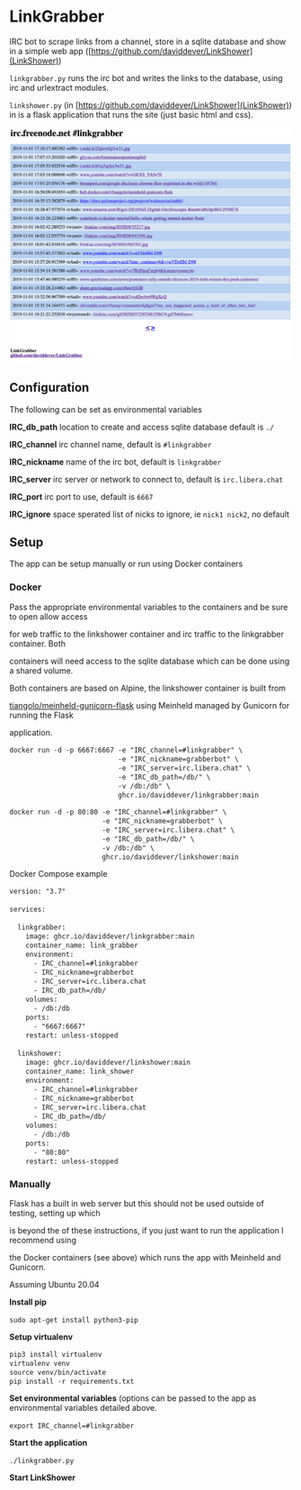 # LinkGrabber

IRC bot to scrape links from a channel, store in a sqlite database and show in a simple web app ([https://github.com/daviddever/LinkShower](LinkShower))

`linkgrabber.py` runs the irc bot and writes the links to the database, using irc and urlextract modules.

`linkshower.py` (in [https://github.com/daviddever/LinkShower](LinkShower)) in is a flask application that runs the site (just basic html and css).

![alt text](https://raw.githubusercontent.com/daviddever/LinkGrabber/master/sampleimage.png "Sample Image")

## Configuration

The following can be set as environmental variables

**IRC_db_path** location to create and access sqlite database default is `./`

**IRC_channel** irc channel name, default is `#linkgrabber`

**IRC_nickname** name of the irc bot, default is `linkgrabber`

**IRC_server** irc server or network to connect to, default is `irc.libera.chat`

**IRC_port** irc port to use, default is `6667`

**IRC_ignore** space sperated list of nicks to ignore, ie `nick1 nick2`, no default

## Setup

The app can be setup manually or run using Docker containers

### Docker

Pass the appropriate environmental variables to the containers and be sure to open allow access

for web traffic to the linkshower container and irc traffic to the linkgrabber container. Both

containers will need access to the sqlite database which can be done using a shared volume.

Both containers are based on Alpine, the linkshower container is built from

[tiangolo/meinheld-gunicorn-flask](https://hub.docker.com/r/tiangolo/meinheld-gunicorn-flask) using Meinheld managed by Gunicorn for running the Flask

application.

```
docker run -d -p 6667:6667 -e "IRC_channel=#linkgrabber" \
                           -e "IRC_nickname=grabberbot" \
                           -e "IRC_server=irc.libera.chat" \
                           -e "IRC_db_path=/db/" \
                           -v /db:/db" \
                           ghcr.io/daviddever/linkgrabber:main
```

```
docker run -d -p 80:80 -e "IRC_channel=#linkgrabber" \
                       -e "IRC_nickname=grabberbot" \
                       -e "IRC_server=irc.libera.chat" \
                       -e "IRC_db_path=/db/" \
                       -v /db:/db" \
                       ghcr.io/daviddever/linkshower:main
```

Docker Compose example

```
version: "3.7"

services:

  linkgrabber:
    image: ghcr.io/daviddever/linkgrabber:main
    container_name: link_grabber
    environment:
      - IRC_channel=#linkgrabber
      - IRC_nickname=grabberbot
      - IRC_server=irc.libera.chat
      - IRC_db_path=/db/
    volumes:
      - /db:/db
    ports:
      - "6667:6667"
    restart: unless-stopped

  linkshower:
    image: ghcr.io/daviddever/linkshower:main
    container_name: link_shower
    environment:
      - IRC_channel=#linkgrabber
      - IRC_nickname=grabberbot
      - IRC_server=irc.libera.chat
      - IRC_db_path=/db/
    volumes:
      - /db:/db
    ports:
      - "80:80"
    restart: unless-stopped
```

### Manually

Flask has a built in web server but this should not be used outside of testing, setting up which

is beyond the of these instructions, if you just want to run the application I recommend using

the Docker containers (see above) which runs the app with Meinheld and Gunicorn.

Assuming Ubuntu 20.04

**Install pip**

`sudo apt-get install python3-pip`

**Setup virtualenv**

```
pip3 install virtualenv
virtualenv venv
source venv/bin/activate
pip install -r requirements.txt
```

**Set environmental variables** (options can be passed to the app as environmental variables detailed above.

`export IRC_channel=#linkgrabber`

**Start the application**

`./linkgrabber.py`

**Start LinkShower**
